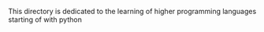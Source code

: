 This directory is dedicated to the learning of higher programming languages starting of with python 
